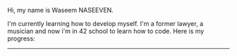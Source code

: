 Hi, my name is Waseem NASEEVEN.

I'm currently learning how to develop myself.
I'm a former lawyer, a musician and now i'm in 42 school to learn how to code.
Here is my progress:
_________________________________



